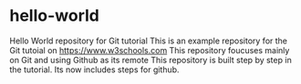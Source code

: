 # hello-world
Hello World repository for Git tutorial
This is an example repository for the Git tutoial on https://www.w3schools.com
This repository foucuses mainly on Git and using Github as its remote
This repository is built step by step in the tutorial.
Its now includes steps for github.
